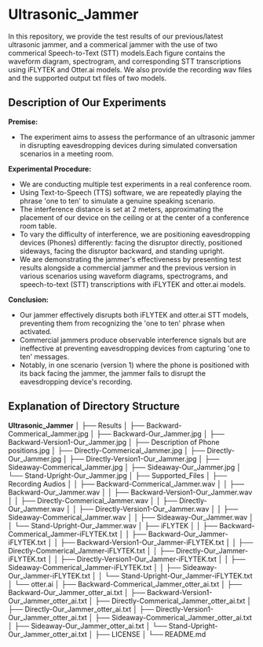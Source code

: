# Ultrasonic_Jammer

In this repository, we provide the test results of our previous/latest ultrasonic jammer, and a commerical jammer with the use of two commerical Speech-to-Text (STT) models.Each figure contains the waveform diagram, spectrogram, and corresponding STT transcriptions using iFLYTEK and Otter.ai models. We also provide the recording wav files and the supported output txt files of two models.

## Description of Our Experiments

**Premise:**
- The experiment aims to assess the performance of an ultrasonic jammer in disrupting eavesdropping devices during simulated conversation scenarios in a meeting room.

**Experimental Procedure:**
- We are conducting multiple test experiments in a real conference room.
- Using Text-to-Speech (TTS) software, we are repeatedly playing the phrase 'one to ten' to simulate a genuine speaking scenario.
- The interference distance is set at 2 meters, approximating the placement of our device on the ceiling or at the center of a conference room table.
- To vary the difficulty of interference, we are positioning eavesdropping devices (Phones) differently: facing the disruptor directly, positioned sideways, facing the disruptor backward, and standing upright.
- We are demonstrating the jammer's effectiveness by presenting test results alongside a commercial jammer and the previous version in various scenarios using waveform diagrams, spectrograms, and speech-to-text (STT) transcriptions with iFLYTEK and otter.ai models.

**Conclusion:**
- Our jammer effectively disrupts both iFLYTEK and otter.ai STT models, preventing them from recognizing the 'one to ten' phrase when activated.
- Commercial jammers produce observable interference signals but are ineffective at preventing eavesdropping devices from capturing 'one to ten' messages.
- Notably, in one scenario (version 1) where the phone is positioned with its back facing the jammer, the jammer fails to disrupt the eavesdropping device's recording.

## Explanation of Directory Structure

**Ultrasonic_Jammer**
│
├── Results
│   ├── Backward-Commerical_Jammer.jpg
│   ├── Backward-Our_Jammer.jpg
│   ├── Backward-Version1-Our_Jammer.jpg
│   ├── Description of Phone positions.jpg
│   ├── Directly-Commerical_Jammer.jpg
│   ├── Directly-Our_Jammer.jpg
│   ├── Directly-Version1-Our_Jammer.jpg
│   ├── Sideaway-Commerical_Jammer.jpg
│   ├── Sideaway-Our_Jammer.jpg
│   └── Stand-Upright-Our_Jammer.jpg
│
├── Supported_Files
│   ├── Recording Audios
│   │   ├── Backward-Commerical_Jammer.wav
│   │   ├── Backward-Our_Jammer.wav
│   │   ├── Backward-Version1-Our_Jammer.wav
│   │   ├── Directly-Commerical_Jammer.wav
│   │   ├── Directly-Our_Jammer.wav
│   │   ├── Directly-Version1-Our_Jammer.wav
│   │   ├── Sideaway-Commerical_Jammer.wav
│   │   ├── Sideaway-Our_Jammer.wav
│   │   └── Stand-Upright-Our_Jammer.wav
│   ├── iFLYTEK
│   │   ├── Backward-Commerical_Jammer-iFLYTEK.txt
│   │   ├── Backward-Our_Jammer-iFLYTEK.txt
│   │   ├── Backward-Version1-Our_Jammer-iFLYTEK.txt
│   │   ├── Directly-Commerical_Jammer-iFLYTEK.txt
│   │   ├── Directly-Our_Jammer-iFLYTEK.txt
│   │   ├── Directly-Version1-Our_Jammer-iFLYTEK.txt
│   │   ├── Sideaway-Commerical_Jammer-iFLYTEK.txt
│   │   ├── Sideaway-Our_Jammer-iFLYTEK.txt
│   │   └── Stand-Upright-Our_Jammer-iFLYTEK.txt
│   └── otter.ai
│       ├── Backward-Commerical_Jammer_otter_ai.txt
│       ├── Backward-Our_Jammer_otter_ai.txt
│       ├── Backward-Version1-Our_Jammer_otter_ai.txt
│       ├── Directly-Commerical_Jammer_otter_ai.txt
│       ├── Directly-Our_Jammer_otter_ai.txt
│       ├── Directly-Version1-Our_Jammer_otter_ai.txt
│       ├── Sideaway-Commerical_Jammer_otter_ai.txt
│       ├── Sideaway-Our_Jammer_otter_ai.txt
│       └── Stand-Upright-Our_Jammer_otter_ai.txt
│
├── LICENSE
│
└── README.md



